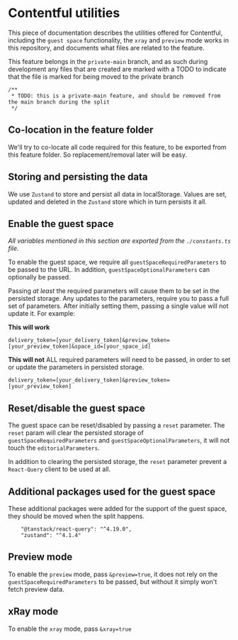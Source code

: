 # Contentful utilities

This piece of documentation describes the utilities offered for Contentful, including the `guest space` functionality,
the `xray` and `preview` mode works in this repository, and documents what files are related to the feature.

This feature belongs in the `private-main` branch, and as such during development any files that are created are marked
with a TODO to indicate that the file is marked for being moved to the private branch

```tsx
/**
 * TODO: this is a private-main feature, and should be removed from the main branch during the split
 */
```

## Co-location in the feature folder

We'll try to co-locate all code required for this feature, to be exported from this feature folder. So
replacement/removal later will be easy.

## Storing and persisting the data

We use `Zustand` to store and persist all data in localStorage. Values are set, updated and deleted in the `Zustand`
store which in turn persists it all.

## Enable the guest space

_All variables mentioned in this section are exported from the `./constants.ts` file._

To enable the guest space, we require all `guestSpaceRequiredParameters` to be passed to the URL. In
addition, `guestSpaceOptionalParameters` can optionally be passed.

Passing _at least_ the required parameters will cause them to be set in the persisted storage. Any updates to the
parameters, require you to pass a full set of parameters. After initially setting them, passing a single value will not
update it. For example:

**This will work**

```
delivery_token=[your_delivery_token]&preview_token=[your_preview_token]&space_id=[your_space_id]
```

**This will not**
ALL required parameters will need to be passed, in order to set or update the parameters in persisted storage.

```
delivery_token=[your_delivery_token]&preview_token=[your_preview_token]
```

## Reset/disable the guest space

The guest space can be reset/disabled by passing a `reset` parameter. The `reset` param will clear the persisted storage
of `guestSpaceRequiredParameters` and `guestSpaceOptionalParameters`, it will not touch the `editorialParameters`.

In addition to clearing the persisted storage, the `reset` parameter prevent a `React-Query` client to be used at all.

## Additional packages used for the guest space

These additional packages were added for the support of the guest space, they should be moved when the split happens.

```
    "@tanstack/react-query": "^4.19.0",
    "zustand": "^4.1.4"
```

## Preview mode

To enable the `preview` mode, pass `&preview=true`, it does not rely on the `guestSpaceRequiredParameters` to be passed,
but without it simply won't fetch preview data.

## xRay mode

To enable the `xray` mode, pass `&xray=true`
